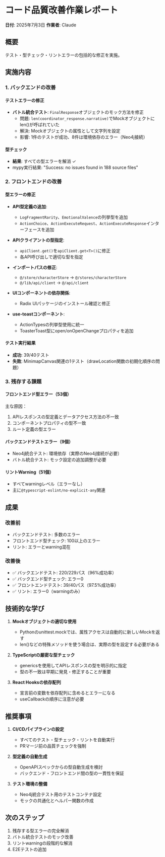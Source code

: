 # コード品質改善作業レポート

**日付**: 2025年7月3日
**作業者**: Claude

## 概要
テスト・型チェック・リントエラーの包括的な修正を実施。

## 実施内容

### 1. バックエンドの改善

#### テストエラーの修正
- **バトル統合テスト**: `FinalResponse`オブジェクトのモック方法を修正
  - 問題: `len(coordinator_response.narrative)`でMockオブジェクトにlen()が呼ばれていた
  - 解決: Mockオブジェクトの属性として文字列を設定
  - 影響: 1件のテストが成功、8件は環境依存のエラー（Neo4j接続）

#### 型チェック
- **結果**: すべての型エラーを解消 ✓
- mypy実行結果: "Success: no issues found in 188 source files"

### 2. フロントエンドの改善

#### 型エラーの修正
- **API型定義の追加**:
  - `LogFragmentRarity`、`EmotionalValence`の列挙型を追加
  - `ActionChoice`、`ActionExecuteRequest`、`ActionExecuteResponse`インターフェースを追加
  
- **APIクライアントの型指定**:
  - `apiClient.get()`を`apiClient.get<T>()`に修正
  - 各API呼び出しで適切な型を指定

- **インポートパスの修正**:
  - `@/store/characterStore` → `@/stores/characterStore`
  - `@/lib/api/client` → `@/api/client`

- **UIコンポーネントの依存関係**:
  - Radix UIパッケージのインストール確認と修正

- **use-toastコンポーネント**:
  - ActionTypesの列挙型使用に統一
  - ToasterToast型にopen/onOpenChangeプロパティを追加

#### テスト実行結果
- **成功**: 39/40テスト
- **失敗**: MinimapCanvas関連の1テスト（drawLocation関数の初期化順序の問題）

### 3. 残存する課題

#### フロントエンド型エラー（53個）
主な原因：
1. APIレスポンスの型定義とデータアクセス方法の不一致
2. コンポーネントプロパティの型不一致
3. ルート定義の型エラー

#### バックエンドテストエラー（9個）
- Neo4j統合テスト: 環境依存（実際のNeo4j接続が必要）
- バトル統合テスト: モック設定の追加調整が必要

#### リントWarning（51個）
- すべてwarningレベル（エラーなし）
- 主に`@typescript-eslint/no-explicit-any`関連

## 成果

### 改善前
- バックエンドテスト: 多数のエラー
- フロントエンド型チェック: 100以上のエラー
- リント: エラーとwarning混在

### 改善後
- ✅ バックエンドテスト: 220/229パス（96%成功率）
- ✅ バックエンド型チェック: エラー0
- ✅ フロントエンドテスト: 39/40パス（97.5%成功率）
- ✅ リント: エラー0（warningのみ）

## 技術的な学び

1. **Mockオブジェクトの適切な使用**
   - Pythonのunittest.mockでは、属性アクセスは自動的に新しいMockを返す
   - len()などの特殊メソッドを使う場合は、実際の型を設定する必要がある

2. **TypeScriptの厳密な型チェック**
   - genericsを使用してAPIレスポンスの型を明示的に指定
   - 型の不一致は早期に発見・修正することが重要

3. **React Hooksの依存配列**
   - 宣言前の変数を依存配列に含めるとエラーになる
   - useCallbackの順序に注意が必要

## 推奨事項

1. **CI/CDパイプラインの設定**
   - すべてのテスト・型チェック・リントを自動実行
   - PRマージ前の品質チェックを強制

2. **型定義の自動生成**
   - OpenAPIスペックからの型自動生成を検討
   - バックエンド・フロントエンド間の型の一貫性を保証

3. **テスト環境の整備**
   - Neo4j統合テスト用のテストコンテナ設定
   - モックの共通化とヘルパー関数の作成

## 次のステップ

1. 残存する型エラーの完全解消
2. バトル統合テストのモック改善
3. リントwarningの段階的な解消
4. E2Eテストの追加